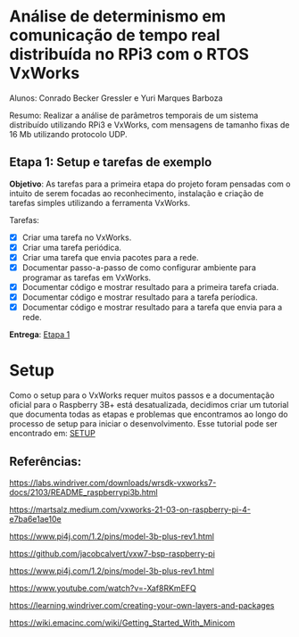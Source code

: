 # Análise de determinismo em comunicação de tempo real distribuída no RPi3 com o RTOS VxWorks
Alunos: Conrado Becker Gressler e Yuri Marques Barboza


Resumo: Realizar a análise de parâmetros temporais de um sistema distribuído utilizando RPi3 e VxWorks, com mensagens de tamanho fixas de 16 Mb utilizando protocolo UDP.

## Etapa 1: Setup e tarefas de exemplo

**Objetivo**: As tarefas para a primeira etapa do projeto foram pensadas com o intuito de serem focadas ao reconhecimento, instalação e criação de tarefas simples utilizando a ferramenta VxWorks.


Tarefas:

- [x] Criar uma tarefa no VxWorks.
- [x] Criar uma tarefa periódica.
- [x] Criar uma tarefa que envia pacotes para a rede.
- [x] Documentar passo-a-passo de como configurar ambiente para programar as tarefas em VxWorks.
- [x] Documentar código e mostrar resultado para a primeira tarefa criada.
- [x] Documentar código e mostrar resultado para a tarefa períodica.
- [x] Documentar código e mostrar resultado para a tarefa que envia para a rede.

**Entrega**: [Etapa 1](/etapa_1/)

# Setup

Como o setup para o VxWorks requer muitos passos e a documentação oficial para o Raspberry 3B+ está desatualizada, decidimos criar um tutorial que documenta todas as etapas e problemas que encontramos ao longo do processo de setup para iniciar o desenvolvimento. Esse tutorial pode ser encontrado em: [SETUP](/SETUP.md)

## Referências:
https://labs.windriver.com/downloads/wrsdk-vxworks7-docs/2103/README_raspberrypi3b.html

https://martsalz.medium.com/vxworks-21-03-on-raspberry-pi-4-e7ba6e1ae10e

https://www.pi4j.com/1.2/pins/model-3b-plus-rev1.html

https://github.com/jacobcalvert/vxw7-bsp-raspberry-pi

https://www.pi4j.com/1.2/pins/model-3b-plus-rev1.html

https://www.youtube.com/watch?v=-Xaf8RKmEFQ

https://learning.windriver.com/creating-your-own-layers-and-packages

https://wiki.emacinc.com/wiki/Getting_Started_With_Minicom

